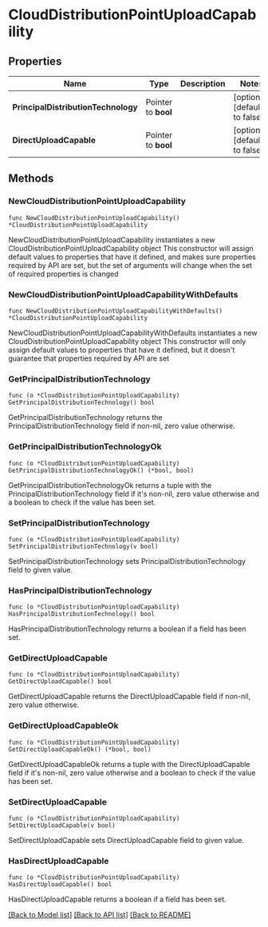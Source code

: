 # CloudDistributionPointUploadCapability

## Properties

Name | Type | Description | Notes
------------ | ------------- | ------------- | -------------
**PrincipalDistributionTechnology** | Pointer to **bool** |  | [optional] [default to false]
**DirectUploadCapable** | Pointer to **bool** |  | [optional] [default to false]

## Methods

### NewCloudDistributionPointUploadCapability

`func NewCloudDistributionPointUploadCapability() *CloudDistributionPointUploadCapability`

NewCloudDistributionPointUploadCapability instantiates a new CloudDistributionPointUploadCapability object
This constructor will assign default values to properties that have it defined,
and makes sure properties required by API are set, but the set of arguments
will change when the set of required properties is changed

### NewCloudDistributionPointUploadCapabilityWithDefaults

`func NewCloudDistributionPointUploadCapabilityWithDefaults() *CloudDistributionPointUploadCapability`

NewCloudDistributionPointUploadCapabilityWithDefaults instantiates a new CloudDistributionPointUploadCapability object
This constructor will only assign default values to properties that have it defined,
but it doesn't guarantee that properties required by API are set

### GetPrincipalDistributionTechnology

`func (o *CloudDistributionPointUploadCapability) GetPrincipalDistributionTechnology() bool`

GetPrincipalDistributionTechnology returns the PrincipalDistributionTechnology field if non-nil, zero value otherwise.

### GetPrincipalDistributionTechnologyOk

`func (o *CloudDistributionPointUploadCapability) GetPrincipalDistributionTechnologyOk() (*bool, bool)`

GetPrincipalDistributionTechnologyOk returns a tuple with the PrincipalDistributionTechnology field if it's non-nil, zero value otherwise
and a boolean to check if the value has been set.

### SetPrincipalDistributionTechnology

`func (o *CloudDistributionPointUploadCapability) SetPrincipalDistributionTechnology(v bool)`

SetPrincipalDistributionTechnology sets PrincipalDistributionTechnology field to given value.

### HasPrincipalDistributionTechnology

`func (o *CloudDistributionPointUploadCapability) HasPrincipalDistributionTechnology() bool`

HasPrincipalDistributionTechnology returns a boolean if a field has been set.

### GetDirectUploadCapable

`func (o *CloudDistributionPointUploadCapability) GetDirectUploadCapable() bool`

GetDirectUploadCapable returns the DirectUploadCapable field if non-nil, zero value otherwise.

### GetDirectUploadCapableOk

`func (o *CloudDistributionPointUploadCapability) GetDirectUploadCapableOk() (*bool, bool)`

GetDirectUploadCapableOk returns a tuple with the DirectUploadCapable field if it's non-nil, zero value otherwise
and a boolean to check if the value has been set.

### SetDirectUploadCapable

`func (o *CloudDistributionPointUploadCapability) SetDirectUploadCapable(v bool)`

SetDirectUploadCapable sets DirectUploadCapable field to given value.

### HasDirectUploadCapable

`func (o *CloudDistributionPointUploadCapability) HasDirectUploadCapable() bool`

HasDirectUploadCapable returns a boolean if a field has been set.


[[Back to Model list]](../README.md#documentation-for-models) [[Back to API list]](../README.md#documentation-for-api-endpoints) [[Back to README]](../README.md)



